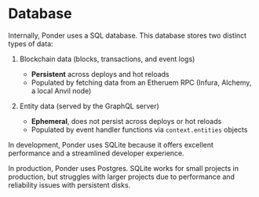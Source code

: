 # Database

Internally, Ponder uses a SQL database. This database stores two distinct types of data:

1. Blockchain data (blocks, transactions, and event logs)

   - **Persistent** across deploys and hot reloads
   - Populated by fetching data from an Etheruem RPC (Infura, Alchemy, a local Anvil node)

2. Entity data (served by the GraphQL server)

   - **Ephemeral**, does not persist across deploys or hot reloads
   - Populated by event handler functions via `context.entities` objects

In development, Ponder uses SQLite because it offers excellent performance and a streamlined developer experience.

In production, Ponder uses Postgres. SQLite works for small projects in production, but struggles with larger projects due to performance and reliability issues with persistent disks.
